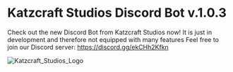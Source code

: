 # Katzcraft Studios Discord Bot v.1.0.3
Check out the new Discord Bot from Katzcraft Studios now! It is just in development and therefore not equipped with many features
Feel free to join our Discord server: https://discord.gg/ekCHh2Kfkn


![Katzcraft_Studios_Logo](https://github.com/Castmax1311/katzcraft-studios-discord-bot/assets/109237939/28ff70b2-0fac-405d-94b0-ec2d5f0b8e8d)

